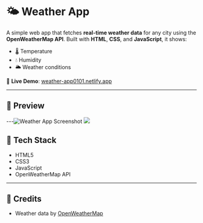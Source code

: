 # 🌤️ Weather App

A simple web app that fetches **real-time weather data** for any city using the **OpenWeatherMap API**. Built with **HTML**, **CSS**, and **JavaScript**, it shows:

- 🌡️ Temperature  
- 💧 Humidity  
- 🌥️ Weather conditions  

🔗 **Live Demo**: [weather-app0101.netlify.app](https://weather-app0101.netlify.app)

---

## 📸 Preview

---![Weather App Screenshot](https://github.com/user-attachments/assets/1061e968-66a4-4376-8b04-ad3512be61aa)
![](https://github.com/user-attachments/assets/ce4620b6-1ef7-43d1-9b93-f2b30a3a5cb8)


## 🧰 Tech Stack

- HTML5  
- CSS3  
- JavaScript  
- OpenWeatherMap API

---

## 🙌 Credits

- Weather data by [OpenWeatherMap](https://openweathermap.org/)
